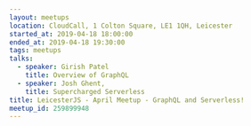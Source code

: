 ```yaml
---
layout: meetups
location: CloudCall, 1 Colton Square, LE1 1QH, Leicester
started_at: 2019-04-18 18:00:00
ended_at: 2019-04-18 19:30:00
tags: meetups
talks:
  - speaker: Girish Patel
    title: Overview of GraphQL
  - speaker: Josh Ghent,
    title: Supercharged Serverless
title: LeicesterJS - April Meetup - GraphQL and Serverless!
meetup_id: 259899948
---
```

